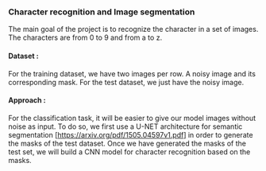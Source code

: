 ### Character recognition and Image segmentation

The main goal of the project is to recognize the character in a set of images. The characters are from 0 to 9 and from a to z. 

#### Dataset :

For the training dataset, we have two images per row. A noisy image and its corresponding mask. 
For the test dataset, we just have the noisy image.

#### Approach :

For the classification task, it will be easier to give our model images without noise as input. To do so, we first use a U-NET architecture for semantic segmentation [https://arxiv.org/pdf/1505.04597v1.pdf] in order to generate the masks of the test dataset. 
Once we have generated the masks of the test set, we will build a CNN model for character recognition based on the masks.